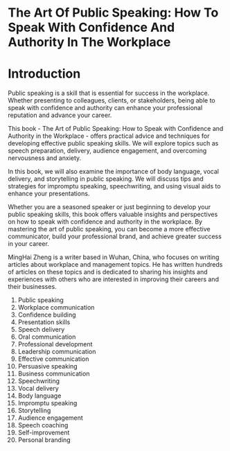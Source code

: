 # The Art Of Public Speaking: How To Speak With Confidence And Authority In The Workplace

# Introduction

Public speaking is a skill that is essential for success in the workplace. Whether presenting to colleagues, clients, or stakeholders, being able to speak with confidence and authority can enhance your professional reputation and advance your career.

This book - The Art of Public Speaking: How to Speak with Confidence and Authority in the Workplace - offers practical advice and techniques for developing effective public speaking skills. We will explore topics such as speech preparation, delivery, audience engagement, and overcoming nervousness and anxiety.

In this book, we will also examine the importance of body language, vocal delivery, and storytelling in public speaking. We will discuss tips and strategies for impromptu speaking, speechwriting, and using visual aids to enhance your presentations.

Whether you are a seasoned speaker or just beginning to develop your public speaking skills, this book offers valuable insights and perspectives on how to speak with confidence and authority in the workplace. By mastering the art of public speaking, you can become a more effective communicator, build your professional brand, and achieve greater success in your career.

MingHai Zheng is a writer based in Wuhan, China, who focuses on writing articles about workplace and management topics. He has written hundreds of articles on these topics and is dedicated to sharing his insights and experiences with others who are interested in improving their careers and their businesses.



1. Public speaking
2. Workplace communication
3. Confidence building
4. Presentation skills
5. Speech delivery
6. Oral communication
7. Professional development
8. Leadership communication
9. Effective communication
10. Persuasive speaking
11. Business communication
12. Speechwriting
13. Vocal delivery
14. Body language
15. Impromptu speaking
16. Storytelling
17. Audience engagement
18. Speech coaching
19. Self-improvement
20. Personal branding

